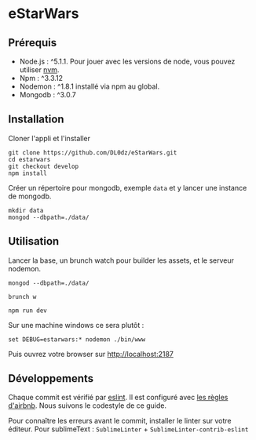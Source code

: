 eStarWars
====

## Prérequis

- Node.js : ^5.1.1.  Pour jouer avec les versions de node, vous pouvez utiliser
	[nvm](https://www.npmjs.com/package/nvm).
- Npm : ^3.3.12
- Nodemon : ^1.8.1 installé via npm au global.
- Mongodb : ^3.0.7

## Installation

Cloner l'appli et l'installer
```shell
git clone https://github.com/DL0dz/eStarWars.git
cd estarwars
git checkout develop
npm install
```

Créer un répertoire pour mongodb, exemple `data` et y lancer une instance de
mongodb.
```shell
mkdir data
mongod --dbpath=./data/
```

## Utilisation

Lancer la base, un brunch watch pour builder les assets, et le serveur nodemon.
```shell
mongod --dbpath=./data/
```
```shell
brunch w
```
```shell
npm run dev
```

Sur une machine windows ce sera plutôt :
```shell
set DEBUG=estarwars:* nodemon ./bin/www
```

Puis ouvrez votre browser sur [http://localhost:2187](http://localhost:2187)

## Développements

Chaque commit est vérifié par [eslint](http://eslint.org). Il est configuré avec
[les règles d'airbnb](https://github.com/airbnb/javascript). Nous suivons le
codestyle de ce guide.

Pour connaître les erreurs avant le commit, installer le linter sur votre
éditeur. Pour sublimeText : `SublimeLinter` + `SublimeLinter-contrib-eslint`

